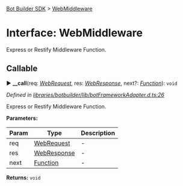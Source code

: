 [Bot Builder SDK](../README.md) > [WebMiddleware](../interfaces/botbuilder.webmiddleware.md)



# Interface: WebMiddleware


Express or Restify Middleware Function.

## Callable
► **__call**(req: *[WebRequest](botbuilder.webrequest.md)*, res: *[WebResponse](botbuilder.webresponse.md)*, next?: *[Function]()*): `void`



*Defined in [libraries/botbuilder/lib/botFrameworkAdapter.d.ts:26](https://github.com/Microsoft/botbuilder-js/blob/d62f5bf/libraries/botbuilder/lib/botFrameworkAdapter.d.ts#L26)*



Express or Restify Middleware Function.


**Parameters:**

| Param | Type | Description |
| ------ | ------ | ------ |
| req | [WebRequest](botbuilder.webrequest.md)   |  - |
| res | [WebResponse](botbuilder.webresponse.md)   |  - |
| next | [Function]()   |  - |





**Returns:** `void`





